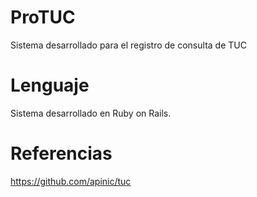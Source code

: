 # ProTUC
Sistema desarrollado para el registro de consulta de TUC

# Lenguaje
Sistema desarrollado en Ruby on Rails.

# Referencias

https://github.com/apinic/tuc
